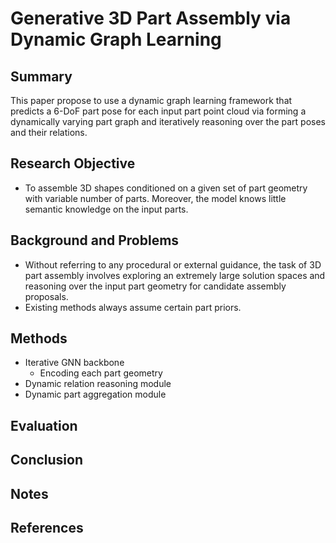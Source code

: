 # Generative 3D Part Assembly via Dynamic Graph Learning

## Summary
This paper propose to use a dynamic graph learning framework that predicts a 6-DoF part pose for each input part point cloud via forming a dynamically varying part graph and iteratively reasoning over the part poses and their relations.
## Research Objective
- To assemble 3D shapes conditioned on a given set of part geometry with variable number of parts. Moreover, the model knows little semantic knowledge on the input parts.
## Background and Problems
- Without referring to any procedural or external guidance, the task of 3D part assembly involves exploring an extremely large solution spaces and reasoning over the input part geometry for candidate assembly proposals. 
- Existing methods always assume certain part priors.
## Methods
- Iterative GNN backbone
	- Encoding each part geometry
- Dynamic relation reasoning module
- Dynamic part aggregation module
## Evaluation

## Conclusion

## Notes

## References
<!--stackedit_data:
eyJoaXN0b3J5IjpbMTgwNTMwNDQ5LC0xMjQ2ODM2NTQ5XX0=
-->